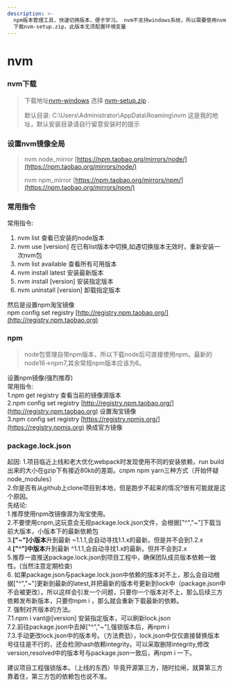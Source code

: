 ```yaml
---
description: >-
  npm版本管理工具，快速切换版本，便于学习。 nvm不支持windows系统，所以需要使用nvm-windows
  下载nvm-setup.zip，此版本无须配置环境变量
---
```


# nvm

### nvm下载

> 下载地址[nvm-windows](https://github.com/coreybutler/nvm-windows/releases)  选择 [nvm-setup.zip](https://github.com/coreybutler/nvm-windows/releases/download/1.1.7/nvm-setup.zip) .
>
> 默认目录:     C:\Users\Administrator\AppData\Roaming\nvm   这是我的地址，默认安装目录请自行留意安装时的提示

### 设置nvm镜像全局

> nvm node\_mirror [https://npm.taobao.org/mirrors/node/](https://npm.taobao.org/mirrors/node/)
>
> nvm npm\_mirror [https://npm.taobao.org/mirrors/npm/](https://npm.taobao.org/mirrors/npm/)

### 常用指令

常用指令:

1. nvm list 查看已安装的node版本
2. nvm use \[version] 在已有list版本中切换,如遇切换版本无效时，重新安装一次nvm包
3. nvm list available 查看所有可用版本
4. nvm install latest 安装最新版本
5. nvm install \[version] 安装指定版本
6. nvm uninstall \[version] 卸载指定版本

然后是设置npm淘宝镜像\
npm config set registry [http://registry.npm.taobao.org/](http://registry.npm.taobao.org)

### npm

> node包管理自带npm版本，所以下载node后可直接使用npm。最新的node16->npm7,其余常规npm版本应该为6。

设置npm镜像(强烈推荐)\
常用指令:\
1.npm get registry 查看当前的镜像源版本\
2.npm config set registry [http://registry.npm.taobao.org/](http://registry.npm.taobao.org) 设置淘宝镜像\
3.npm config set registry [https://registry.npmjs.org/](https://registry.npmjs.org) 换成官方镜像

### package.lock.json&#x20;

起因: 1.项目临近上线和老大优化webpack时发现使用不同的安装依赖，run build出来的大小在gzip下有接近80kb的差距。cnpm npm yarn三种方式（开始怀疑node\_modules）\
2.你是否有从github上clone项目到本地，但是跑步不起来的情况?很有可能就是这个原因。\
先结论:\
1.推荐使用npm改镜像源为淘宝使用。\
2.不要使用cnpm,这玩意会无视package.lock.json文件，会根据\["^","\~"]下载当前大版本，小版本下的最新依赖包\
3.**\["\~"]小版本**升到最新 \~1.1.1,会自动寻找1.1.x的最新。但是并不会到1.2.x\
4.**\["^"]中版本**升到最新 ^1.1.1,会自动寻找1.x的最新。但并不会到2.x\
5.推荐一直推送package.lock.json到项目工程中，确保团队成员版本依赖一致性。(当然注意定期检查)\
6\. 如果package.json与package.lock.json中依赖的版本对不上，那么会自动根据\["^","\~"]更新到最新的latest,并把最新的版本号更新到lock中（package.json中不会被更改）。所以这样会引发一个问题，只要你一个版本对不上，那么后续三方依赖发布新版本，只要你npm i ，那么就会重新下载最新的依赖。\
7\. 强制对齐版本的方法。\
7.1.npm i vant@\[version] 安装指定版本，可以刷新lock.json\
7.2.前往package.json中去掉\["^","\~"],强锁版本后，再npm i\
7.3.手动更改lock.json中的版本号。（方法费劲），lock.json中仅仅直接替换版本号往往是不行的，还会检测hash依赖integrity。可以采取删除integrity,修改version,resolved中的版本号与package.json一致后，再npm i 一下。

建议项目工程强锁版本。（上线的东西）毕竟开源第三方，随时拉闸，就算第三方靠着住，第三方包的依赖包也说不准。
